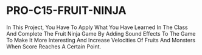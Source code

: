 # PRO-C15-FRUIT-NINJA
In This Project, You Have To Apply What You Have Learned In The Class And Complete The Fruit Ninja Game By Adding Sound Effects To The Game To Make It More Interesting And Increase Velocities Of Fruits And Monsters When Score Reaches A Certain Point.
